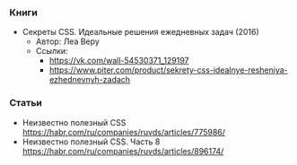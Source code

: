 
### Книги

- Секреты CSS. Идеальные решения ежедневных задач (2016) 
    - Автор: Леа Веру
    - Ссылки:
        - https://vk.com/wall-54530371_129197
        - https://www.piter.com/product/sekrety-css-idealnye-resheniya-ezhednevnyh-zadach

### Статьи

- Неизвестно полезный CSS https://habr.com/ru/companies/ruvds/articles/775986/
- Неизвестно полезный CSS. Часть 8 https://habr.com/ru/companies/ruvds/articles/896174/